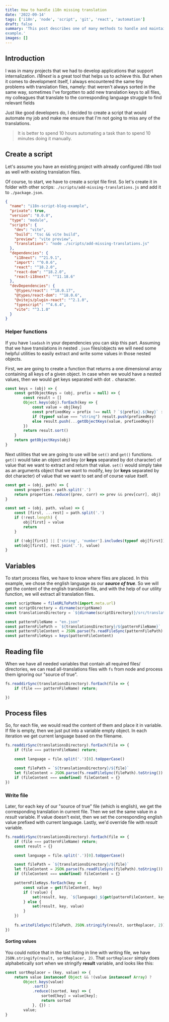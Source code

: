 ```yaml
---
title: How to handle i18n missing translation
date: '2022-09-14'
tags: ['i18n', 'node', 'script', 'git', 'react', 'automation']
draft: false
summary: 'This post describes one of many methods to handle and maintain missing translations in i18n and React
example.'
images: []
---
```


## Introduction

I was in many projects that we had to develop applications that support internalization.
*i18next* is a great tool that helps us to achieve this.
But when it comes to development itself, I always encountered the same tiny problems with
translation files, namely: that weren't always sorted in the same way, sometimes I've
forgotten to add new translation keys to all files,
my colleagues that translate to the corresponding language struggle to find relevant fields

Just like good developers do, I decided to create a script that would automate my job and
make me ensure that I'm not going to miss any of the translations.

> It is better to spend 10 hours automating a task than to spend 10 minutes doing it manually.

## Create a script

Let's assume you have an existing project with already configured *i18n*
tool as well with existing translation files.

Of course, to start, we have to create a script file first. So let's create it in folder with
other scrips: `./scripts/add-missing-translations.js` and add it to `./package.json`.

```json:package.json {10}
{
  "name": "i18n-script-blog-example",
  "private": true,
  "version": "0.0.0",
  "type": "module",
  "scripts": {
    "dev": "vite",
    "build": "tsc && vite build",
    "preview": "vite preview",
    "translations": "node ./scripts/add-missing-translations.js"
  },
  "dependencies": {
    "i18next": "^21.9.1",
    "import": "^0.0.6",
    "react": "^18.2.0",
    "react-dom": "^18.2.0",
    "react-i18next": "^11.18.6"
  },
  "devDependencies": {
    "@types/react": "^18.0.17",
    "@types/react-dom": "^18.0.6",
    "@vitejs/plugin-react": "^2.1.0",
    "typescript": "^4.6.4",
    "vite": "^3.1.0"
  }
}
```

### Helper functions

If you have `loadash` in your dependencies you can skip this part.
Assuming that we have translations in nested `.json` files/objects we will need some helpful
utilities to easily extract and write some values in those nested objects.

First, we are going to create a function that returns a one dimensional array containing all keys
of a given object.
In case when we would have a nested values, then we would get keys separated with dot `.` character.

```javascript:./scripts/add-missing-translations.js
const keys = (obj) => {
    const getObjectKeys = (obj, prefix = null) => {
        const result = []
        Object.keys(obj).forEach(key => {
            const value = obj[key]
            const prefixedKey = prefix !== null ? `${prefix}.${key}` : key
            if (typeof value === "string") result.push(prefixedKey)
            else result.push(...getObjectKeys(value, prefixedKey))
        })
        return result.sort()
    }
    return getObjectKeys(obj)
}
```

Next utilities that we are going to use will be `set()` and `get()` functions.
`get()` would take an object and key (or **keys** separated by dot character) of value that we want
to extract and return that value.
`set()` would simply take as an arguments object that we want to modify,
key (or **keys** separated by dot character) of value that we want to set and of course value itself.

```javascript:./scripts/add-missing-translations.js
const get = (obj, path) => {
    const properties = path.split('.')
    return properties.reduce((prev, curr) => prev && prev[curr], obj)
}

const set = (obj, path, value) => {
    const [first, ...rest] = path.split('.')
    if (!rest.length) {
        obj[first] = value
        return
    }

    if (!obj[first] || ['string', 'number'].includes(typeof obj[first])) obj[first] = {}
    set(obj[first], rest.join('.'), value)
}
```

## Variables

To start process files, we have to know where files are placed.
In this example, we chose the english language as our ***source of true***.
So we will get the content of the english translation file, and with the help of our
utility function, we will extract all translation files.

```javascript:./scripts/add-missing-translations.js
const scriptName = fileURLToPath(import.meta.url)
const scriptDirectory = dirname(scriptName)
const translationsDirectory = `${dirname(scriptDirectory)}/src/translation`

const patternFileName = "en.json"
const patternFilePath = `${translationsDirectory}/${patternFileName}`
const patternFileContent = JSON.parse(fs.readFileSync(patternFilePath).toString())
const patternFileKeys = keys(patternFileContent)
```

## Reading file

When we have all needed variables that contain all required files/ directories,
we can read all-translations files with `fs` from node and process them ignoring our
"source of true".

```javascript:./scripts/add-missing-translations.js
fs.readdirSync(translationsDirectory).forEach(file => {
    if (file === patternFileName) return;

})
```

## Process files

So, for each file, we would read the content of them and place it in variable.
If file is empty, then we just put into a variable empty object.
In each iteration we get current language based on the filename.

```javascript:./scripts/add-missing-translations.js {4, 6-8}
fs.readdirSync(translationsDirectory).forEach(file => {
    if (file === patternFileName) return;

    const language = file.split('.')[0].toUpperCase()

    const filePath = `${translationsDirectory}/${file}`
    let fileContent = JSON.parse(fs.readFileSync(filePath).toString())
    if (fileContent === undefined) fileContent = {}
})
```

### Write file

Later, for each key of our "source of true" file (which is english), we get the
corresponding translation in current file.
Then we set the same value in a *result* variable.
If value doesn't exist, then we set the corresponding english value prefixed with current
language.
Lastly, we'd override file with *result* variable.

```javascript:./scripts/add-missing-translations.js {3,11-20}
fs.readdirSync(translationsDirectory).forEach(file => {
    if (file === patternFileName) return;
    const result = {}

    const language = file.split('.')[0].toUpperCase()

    const filePath = `${translationsDirectory}/${file}`
    let fileContent = JSON.parse(fs.readFileSync(filePath).toString())
    if (fileContent === undefined) fileContent = {}

    patternFileKeys.forEach(key => {
        const value = get(fileContent, key)
        if (!value) {
            set(result, key, `${language}_${get(patternFileContent, key)}`)
        } else {
            set(result, key, value)
        }
    })
    
    fs.writeFileSync(filePath, JSON.stringify(result, sortReplacer, 2))
})
```

#### Sorting values

You could notice that in the last listing in line with writing file, we have
`JSON.stringify(result, sortReplacer, 2)`. 
That `sortReplacer` simply does alphabetically sort when we stringify 
**result** variable, and looks like this:

```javascript:./scripts/add-missing-translations.js
const sortReplacer = (key, value) => {
    return value instanceof Object && !(value instanceof Array) ?
        Object.keys(value)
            .sort()
            .reduce((sorted, key) => {
                sorted[key] = value[key];
                return sorted
            }, {}) :
        value;
}
```

